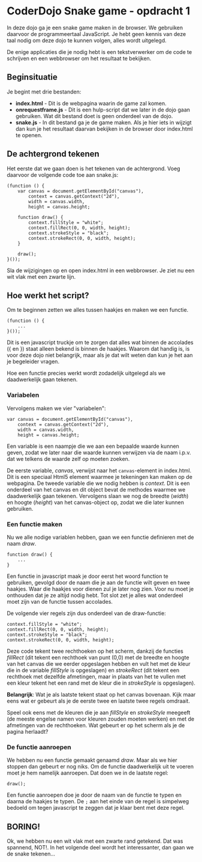 # CoderDojo Snake game - opdracht 1

In deze dojo ga je een snake game maken in de browser. We gebruiken daarvoor de programmeertaal JavaScript. Je hebt geen kennis van deze taal nodig om deze dojo te kunnen volgen, alles wordt uitgelegd.

De enige applicaties die je nodig hebt is een tekstverwerker om de code te schrijven en een webbrowser om het resultaat te bekijken.

## Beginsituatie

Je begint met drie bestanden:

* **index.html** - Dit is de webpagina waarin de game zal komen.
* **onrequestframe.js** - Dit is een hulp-script dat we later in de dojo gaan gebruiken. Wat dit bestand doet is geen onderdeel van de dojo.
* **snake.js** - In dit bestand ga je de game maken. Als je hier iets in wijzigt dan kun je het resultaat daarvan bekijken in de browser door index.html te openen.

## De achtergrond tekenen

Het eerste dat we gaan doen is het tekenen van de achtergrond. Voeg daarvoor de volgende code toe aan snake.js:

    (function () {
        var canvas = document.getElementById("canvas"),
			context = canvas.getContext("2d"),
			width = canvas.width,
			height = canvas.height;

        function draw() {
            context.fillStyle = "white";
            context.fillRect(0, 0, width, height);
            context.strokeStyle = "black";
            context.strokeRect(0, 0, width, height);
        }

        draw();
    }());
    
Sla de wijzigingen op en open index.html in een webbrowser. Je ziet nu een wit vlak met een zwarte lijn.

## Hoe werkt het script?

Om te beginnen zetten we alles tussen haakjes en maken we een functie.

    (function () {
        ...
    }());
    
Dit is een javascript truckje om te zorgen dat alles wat binnen de accolades ({ en }) staat alleen bekend is binnen de haakjes. Waarom dat handig is, is voor deze dojo niet belangrijk, maar als je dat wilt weten dan kun je het aan je begeleider vragen.

Hoe een functie precies werkt wordt zodadelijk uitgelegd als we daadwerkelijk gaan tekenen.

### Variabelen

Vervolgens maken we vier "variabelen":

    var canvas = document.getElementById("canvas"),
		context = canvas.getContext("2d"),
		width = canvas.width,
		height = canvas.height;
    
Een variable is een naampje die we aan een bepaalde waarde kunnen geven, zodat we later naar die waarde kunnen verwijzen via de naam i.p.v. dat we telkens de waarde zelf op moeten zoeken.

De eerste variable, *canvas*, verwijst naar het `canvas`-element in index.html. Dit is een speciaal Html5 element waarmee je tekeningen kan maken op de webpagina. De tweede variable die we nodig hebben is *context*. Dit is een onderdeel van het canvas en dit object bevat de methodes waarmee we daadwerkelijk gaan tekenen. Vervolgens slaan we nog de breedte (*width*) en hoogte (*height*) van het canvas-object op, zodat we die later kunnen gebruiken.

### Een functie maken

Nu we alle nodige variablen hebben, gaan we een functie definieren met de naam *draw*. 

    function draw() {
        ...
    }

Een functie in javascript maak je door eerst het woord function te gebruiken, gevolgd door de naam die je aan de functie wilt geven en twee haakjes. Waar die haakjes voor dienen zul je later nog zien. Voor nu moet je onthouden dat je ze altijd nodig hebt. Tot slot zet je alles wat onderdeel moet zijn van de functie tussen accolades.

De volgende vier regels zijn dus onderdeel van de draw-functie:

    context.fillStyle = "white";
    context.fillRect(0, 0, width, height);
    context.strokeStyle = "black";
    context.strokeRect(0, 0, width, height);

Deze code tekent twee rechthoeken op het scherm, dankzij de functies *fillRect* (dit tekent een rechthoek van punt (0,0) met de breedte en hoogte van het canvas die we eerder opgeslagen hebben en vult het met de kleur die in de variable *fillStyle* is opgeslagen) en *strokeRect* (dit tekent een rechthoek met dezelfde afmetingen, maar in plaats van het te vullen met een kleur tekent het een rand met de kleur die in *strokeStyle* is opgeslagen). 

**Belangrijk**: Wat je als laatste tekent staat op het canvas bovenaan. Kijk maar eens wat er gebeurt als je de eerste twee en laatste twee regels omdraait.

Speel ook eens met de kleuren die je aan *fillStyle* en *strokeStyle* meegeeft (de meeste engelse namen voor kleuren zouden moeten werken) en met de afmetingen van de rechthoeken. Wat gebeurt er op het scherm als je de pagina herlaadt?

### De functie aanroepen

We hebben nu een functie gemaakt genaamd *draw*. Maar als we hier stoppen dan gebeurt er nog niks. Om de functie daadwerkelijk uit te voeren moet je hem namelijk aanroepen. Dat doen we in de laatste regel:

	draw();

Een functie aanroepen doe je door de naam van de functie te typen en daarna de haakjes te typen. De `;` aan het einde van de regel is simpelweg bedoeld om tegen javascript te zeggen dat je klaar bent met deze regel.

## BORING!

Ok, we hebben nu een wit vlak met een zwarte rand getekend. Dat was spannend, NOT!. In het volgende deel wordt het interessanter, dan gaan we de snake tekenen...
